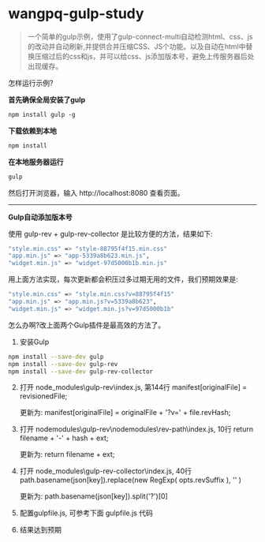 ﻿# wangpq-gulp-study

> 一个简单的gulp示例，使用了gulp-connect-multi自动检测html、css、js的改动并自动刷新,并提供合并压缩CSS、JS个功能。以及自动在html中替换压缩过后的css和js，并可以给css、js添加版本号，避免上传服务器后处出现缓存。

怎样运行示例?

**首先确保全局安装了gulp**
```bash
npm install gulp -g
```

**下载依赖到本地**
```bash
npm install  
```

**在本地服务器运行**
```bash
gulp
```
然后打开浏览器，输入 http://localhost:8080 查看页面。

***

**Gulp自动添加版本号**

使用 gulp-rev + gulp-rev-collector 是比较方便的方法，结果如下:

```bash
"style.min.css" => "style-88795f4f15.min.css"
"app.min.js" => "app-5339a8b623.min.js",
"widget.min.js" => "widget-97d5000b1b.min.js"
```

用上面方法实现，每次更新都会积压过多过期无用的文件，我们预期效果是:

```bash
"style.min.css" => "style.min.css?v=88795f4f15"
"app.min.js" => "app.min.js?v=5339a8b623",
"widget.min.js" => "widget.min.js?v=97d5000b1b"
```

怎么办啊?改上面两个Gulp插件是最高效的方法了。

1. 安装Gulp

```bash
npm install --save-dev gulp
npm install --save-dev gulp-rev 
npm install --save-dev gulp-rev-collector
```

2. 打开 node_modules\gulp-rev\index.js,
    第144行 manifest[originalFile] = revisionedFile; 

    更新为: manifest[originalFile] = originalFile + '?v=' + file.revHash;


3. 打开 nodemodules\gulp-rev\nodemodules\rev-path\index.js,
    10行 return filename + '-' + hash + ext; 

    更新为: return filename + ext;


4. 打开 node_modules\gulp-rev-collector\index.js,
    40行  path.basename(json[key]).replace(new RegExp( opts.revSuffix ), '' ) 

    更新为: path.basename(json[key]).split('?')[0] 


5. 配置gulpfile.js, 可参考下面 gulpfile.js 代码


6. 结果达到预期